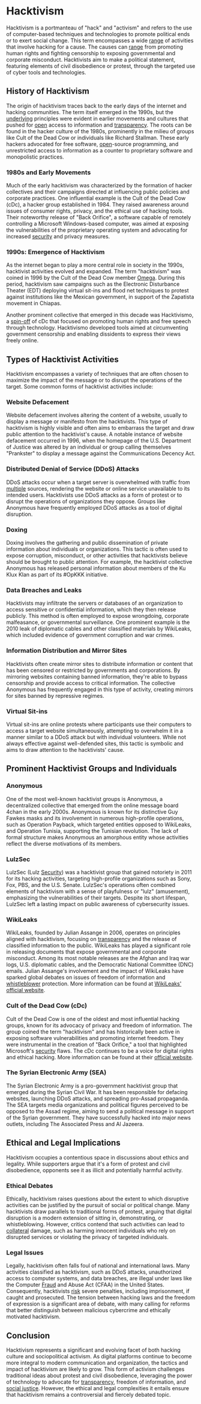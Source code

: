 # Hacktivism

Hacktivism is a portmanteau of "hack" and "activism" and refers to the use of computer-based techniques and technologies to promote political ends or to exert social change. This term encompasses a wide [range](../r/range.md) of activities that involve hacking for a cause. The causes can [range](../r/range.md) from promoting human rights and fighting censorship to exposing governmental and corporate misconduct. Hacktivists aim to make a political statement, featuring elements of civil disobedience or protest, through the targeted use of cyber tools and technologies.

## History of Hacktivism

The origin of hacktivism traces back to the early days of the internet and hacking communities. The term itself emerged in the 1990s, but the [underlying](../u/underlying.md) principles were evident in earlier movements and cultures that pushed for [open](../o/open.md) access to information and [transparency](../t/transparency.md). The roots can be found in the hacker culture of the 1980s, prominently in the milieu of groups like Cult of the Dead Cow or individuals like Richard Stallman. These early hackers advocated for free software, [open](../o/open.md)-source programming, and unrestricted access to information as a counter to proprietary software and monopolistic practices.

### 1980s and Early Movements

Much of the early hacktivism was characterized by the formation of hacker collectives and their campaigns directed at influencing public policies and corporate practices. One influential example is the Cult of the Dead Cow (cDc), a hacker group established in 1984. They raised awareness around issues of consumer rights, privacy, and the ethical use of hacking tools. Their noteworthy release of "Back Orifice", a software capable of remotely controlling a Microsoft Windows-based computer, was aimed at exposing the vulnerabilities of the proprietary operating system and advocating for increased [security](../s/security.md) and privacy measures.

### 1990s: Emergence of Hacktivism

As the internet began to play a more central role in society in the 1990s, hacktivist activities evolved and expanded. The term "hacktivism" was coined in 1996 by the Cult of the Dead Cow member [Omega](../o/omega.md). During this period, hacktivism saw campaigns such as the Electronic Disturbance Theater (EDT) deploying virtual sit-ins and flood net techniques to protest against institutions like the Mexican government, in support of the Zapatista movement in Chiapas. 

Another prominent collective that emerged in this decade was Hacktivismo, a [spin-off](../s/spinoff.md) of cDc that focused on promoting human rights and free speech through technology. Hacktivismo developed tools aimed at circumventing government censorship and enabling dissidents to express their views freely online.

## Types of Hacktivist Activities

Hacktivism encompasses a variety of techniques that are often chosen to maximize the impact of the message or to disrupt the operations of the target. Some common forms of hacktivist activities include:

### Website Defacement

Website defacement involves altering the content of a website, usually to display a message or manifesto from the hacktivists. This type of hacktivism is highly visible and often aims to embarrass the target and draw public attention to the hacktivist's cause. A notable instance of website defacement occurred in 1996, when the homepage of the U.S. Department of Justice was altered by an individual or group calling themselves "Prankster" to display a message against the Communications Decency Act.

### Distributed Denial of Service (DDoS) Attacks

DDoS attacks occur when a target server is overwhelmed with traffic from [multiple](../m/multiple.md) sources, rendering the website or online service unavailable to its intended users. Hacktivists use DDoS attacks as a form of protest or to disrupt the operations of organizations they oppose. Groups like Anonymous have frequently employed DDoS attacks as a tool of digital disruption.

### Doxing

Doxing involves the gathering and public dissemination of private information about individuals or organizations. This tactic is often used to expose corruption, misconduct, or other activities that hacktivists believe should be brought to public attention. For example, the hacktivist collective Anonymous has released personal information about members of the Ku Klux Klan as part of its #OpKKK initiative.

### Data Breaches and Leaks

Hacktivists may infiltrate the servers or databases of an organization to access sensitive or confidential information, which they then release publicly. This method is often employed to expose wrongdoing, corporate malfeasance, or governmental surveillance. One prominent example is the 2010 leak of diplomatic cables and other classified materials by WikiLeaks, which included evidence of government corruption and war crimes.

### Information Distribution and Mirror Sites

Hacktivists often create mirror sites to distribute information or content that has been censored or restricted by governments and corporations. By mirroring websites containing banned information, they're able to bypass censorship and provide access to critical information. The collective Anonymous has frequently engaged in this type of activity, creating mirrors for sites banned by repressive regimes.

### Virtual Sit-ins

Virtual sit-ins are online protests where participants use their computers to access a target website simultaneously, attempting to overwhelm it in a manner similar to a DDoS attack but with individual volunteers. While not always effective against well-defended sites, this tactic is symbolic and aims to draw attention to the hacktivists' cause.

## Prominent Hacktivist Groups and Individuals

### Anonymous

One of the most well-known hacktivist groups is Anonymous, a decentralized collective that emerged from the online message board 4chan in the early 2000s. Anonymous is known for its distinctive Guy Fawkes masks and its involvement in numerous high-profile operations, such as Operation Payback, which targeted entities opposed to WikiLeaks, and Operation Tunisia, supporting the Tunisian revolution. The lack of formal structure makes Anonymous an amorphous entity whose activities reflect the diverse motivations of its members.

### LulzSec

LulzSec (Lulz [Security](../s/security.md)) was a hacktivist group that gained notoriety in 2011 for its hacking activities, targeting high-profile organizations such as Sony, Fox, PBS, and the U.S. Senate. LulzSec's operations often combined elements of hacktivism with a sense of playfulness or "lulz" (amusement), emphasizing the vulnerabilities of their targets. Despite its short lifespan, LulzSec left a lasting impact on public awareness of cybersecurity issues. 

### WikiLeaks

WikiLeaks, founded by Julian Assange in 2006, operates on principles aligned with hacktivism, focusing on [transparency](../t/transparency.md) and the release of classified information to the public. WikiLeaks has played a significant role in releasing documents that expose governmental and corporate misconduct. Among its most notable releases are the Afghan and Iraq war logs, U.S. diplomatic cables, and the Democratic National Committee (DNC) emails. Julian Assange's involvement and the impact of WikiLeaks have sparked global debates on issues of freedom of information and [whistleblower](../w/whistleblower.md) protection. More information can be found at [WikiLeaks' official website](https://wikileaks.org).

### Cult of the Dead Cow (cDc)

Cult of the Dead Cow is one of the oldest and most influential hacking groups, known for its advocacy of privacy and freedom of information. The group coined the term "hacktivism" and has historically been active in exposing software vulnerabilities and promoting internet freedom. They were instrumental in the creation of "Back Orifice," a tool that highlighted Microsoft's [security](../s/security.md) flaws. The cDc continues to be a voice for digital rights and ethical hacking. More information can be found at their [official website](https://www.cultdeadcow.com).

### The Syrian Electronic Army (SEA)

The Syrian Electronic Army is a pro-government hacktivist group that emerged during the Syrian Civil War. It has been responsible for defacing websites, launching DDoS attacks, and spreading pro-Assad propaganda. The SEA targets media organizations and political figures perceived to be opposed to the Assad regime, aiming to send a political message in support of the Syrian government. They have successfully hacked into major news outlets, including The Associated Press and Al Jazeera.

## Ethical and Legal Implications

Hacktivism occupies a contentious space in discussions about ethics and legality. While supporters argue that it's a form of protest and civil disobedience, opponents see it as illicit and potentially harmful activity.

### Ethical Debates

Ethically, hacktivism raises questions about the extent to which disruptive activities can be justified by the pursuit of social or political change. Many hacktivists draw parallels to traditional forms of protest, arguing that digital disruption is a modern extension of sitting in, demonstrating, or whistleblowing. However, critics contend that such activities can lead to [collateral](../c/collateral.md) damage, such as harming innocent individuals who rely on disrupted services or violating the privacy of targeted individuals.

### Legal Issues

Legally, hacktivism often falls foul of national and international laws. Many activities classified as hacktivism, such as DDoS attacks, unauthorized access to computer systems, and data breaches, are illegal under laws like the Computer [Fraud](../f/fraud.md) and Abuse Act (CFAA) in the United States. Consequently, hacktivists [risk](../r/risk.md) severe penalties, including imprisonment, if caught and prosecuted. The tension between hacking laws and the freedom of expression is a significant area of debate, with many calling for reforms that better distinguish between malicious cybercrime and ethically motivated hacktivism.

## Conclusion

Hacktivism represents a significant and evolving facet of both hacking culture and sociopolitical activism. As digital platforms continue to become more integral to modern communication and organization, the tactics and impact of hacktivism are likely to grow. This form of activism challenges traditional ideas about protest and civil disobedience, leveraging the power of technology to advocate for [transparency](../t/transparency.md), freedom of information, and [social justice](../s/social_justice.md). However, the ethical and legal complexities it entails ensure that hacktivism remains a controversial and fiercely debated topic.